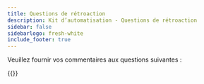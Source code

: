 ```yaml
---
title: Questions de rétroaction
description: Kit d’automatisation - Questions de rétroaction
sidebar: false
sidebarlogo: fresh-white
include_footer: true
---
```

Veuillez fournir vos commentaires aux questions suivantes :

{{<questions  name="feedback.json" completed="Thank you for completing questions" showNavigationButtons=false  >}}
